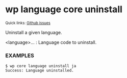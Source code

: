 # wp language core uninstall

<small>Quick links: <a href="https://github.com/issues?q=is%3Aopen+label%3Acommand%3Alanguage-core-uninstall+sort%3Aupdated-desc+org%3Awp-cli">Github issues</a></small>

Uninstall a given language.

&lt;language&gt;...
: Language code to uninstall.

### EXAMPLES

    $ wp core language uninstall ja
    Success: Language uninstalled.



